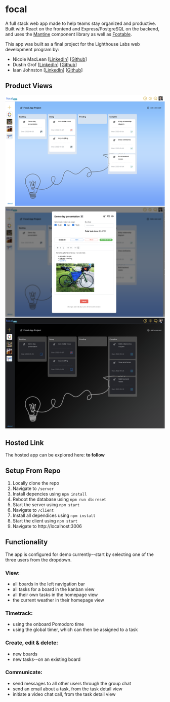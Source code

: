 # focal
A full stack web app made to help teams stay organized and productive. Built with React on the frontend and Express/PostgreSQL on the backend, and uses the [Mantine](https://mantine.dev/) component library as well as [Footable](https://fooplugins.github.io/FooTable/).

This app was built as a final project for the Lighthouse Labs web development program by:
* Nicole MacLean [[LinkedIn](https://www.linkedin.com/in/nicole-maclean-501aa6b6/)] [[Github](https://github.com/niccmac)]
* Dustin Grof [[LinkedIn](https://www.linkedin.com/in/dustingrof/)] [[Github](https://github.com/dustingrof)]
* Iaan Johnston [[LinkedIn](https://www.linkedin.com/in/iaanjohnston/)] [[Github](https://github.com/double-slide)]


## Product Views
!["Homepage view"](https://github.com/dustingrof/focal/blob/main/client/public/images/focal1.png?raw=true)
!["Task focus view"](https://github.com/dustingrof/focal/blob/main/client/public/images/focal2.png?raw=true)
!["Homepage view in dark mode"](https://github.com/dustingrof/focal/blob/main/client/public/images/focal3.png?raw=true)


## Hosted Link
The hosted app can be explored here:
**to follow**

## Setup From Repo
1. Locally clone the repo
2. Navigate to `/server`
3. Install depencies using `npm install`
4. Reboot the database using `npm run db:reset`
5. Start the server using `npm start`
6. Navigate to `/client`
7. Install all dependices using `npm install`
8. Start the client using `npm start`
9. Navigate to http://localhost:3006

## Functionality
The app is configured for demo currently--start by selecting one of the three users from the dropdown.

### View:
- all boards in the left navigation bar
- all tasks for a board in the kanban view
- all their own tasks in the homepage view
- the current weather in their homepage view

### Timetrack:
- using the onboard Pomodoro time
- using the global timer, which can then be assigned to a task

### Create, edit & delete:
- new boards
- new tasks--on an existing board

### Communicate:
- send messages to all other users through the group chat
- send an email about a task, from the task detail view
- initiate a video chat call, from the task detail view
  
